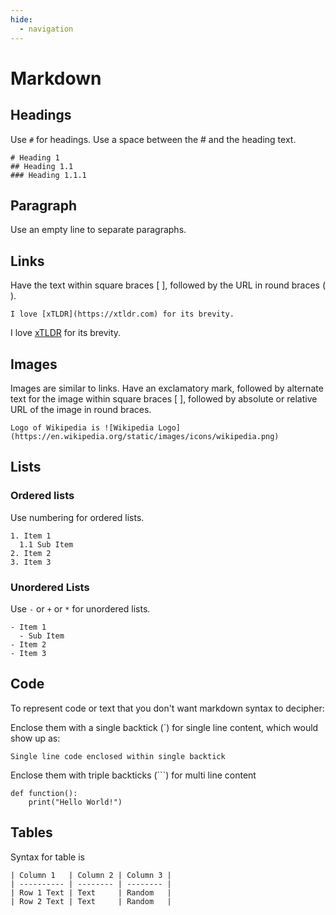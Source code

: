 ```yaml
---
hide:
  - navigation
---
```


# Markdown

## Headings
Use `#` for headings. Use a space between the # and the heading text.
```
# Heading 1
## Heading 1.1
### Heading 1.1.1
```

## Paragraph
Use an empty line to separate paragraphs.

## Links
Have the text within square braces [ ], followed by the URL in round braces ( ).
```
I love [xTLDR](https://xtldr.com) for its brevity.
```
I love [xTLDR](https://xtldr.com) for its brevity.

## Images
Images are similar to links. Have an exclamatory mark, followed by alternate text for the image within square braces [ ], followed by absolute or relative URL of the image in round braces.
```
Logo of Wikipedia is ![Wikipedia Logo](https://en.wikipedia.org/static/images/icons/wikipedia.png)
```

## Lists
### Ordered lists
Use numbering for ordered lists.
```
1. Item 1
  1.1 Sub Item
2. Item 2
3. Item 3
```

### Unordered Lists
Use `-` or `+` or `*` for unordered lists.
```
- Item 1
  - Sub Item
- Item 2
- Item 3
```

## Code
To represent code or text that you don't want markdown syntax to decipher:

Enclose them with a single backtick (`) for single line content, which would show up as:
  
`Single line code enclosed within single backtick`

Enclose them with triple backticks (```) for multi line content

```
def function():
    print("Hello World!")
```

## Tables
Syntax for table is
```
| Column 1   | Column 2 | Column 3 |
| ---------- | -------- | -------- |
| Row 1 Text | Text     | Random   |
| Row 2 Text | Text     | Random   |
```